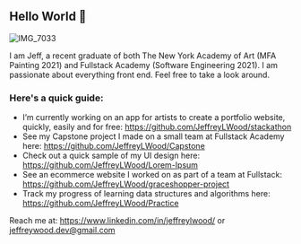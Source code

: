 ## Hello World 👋 

![IMG_7033](https://user-images.githubusercontent.com/75996017/153963786-076180bf-bab6-43f4-83fb-ea5d41030ff6.jpeg)

I am Jeff, a recent graduate of both The New York Academy of Art (MFA Painting 2021) and Fullstack Academy (Software Engineering 2021). I am passionate about everything front end. Feel free to take a look around.

### Here's a quick guide:

- I’m currently working on an app for artists to create a portfolio website, quickly, easily and for free: https://github.com/JeffreyLWood/stackathon
- See my Capstone project I made on a small team at Fullstack Academy here: https://github.com/JeffreyLWood/Capstone
- Check out a quick sample of my UI design here: https://github.com/JeffreyLWood/Lorem-Ipsum
- See an ecommerce website I worked on as part of a team at Fullstack: https://github.com/JeffreyLWood/graceshopper-project
- Track my progress of learning data structures and algorithms here: https://github.com/JeffreyLWood/Practice

Reach me at: https://www.linkedin.com/in/jeffreylwood/ or jeffreywood.dev@gmail.com
